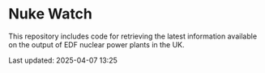 # Nuke Watch

This repository includes code for retrieving the latest information available on the output of EDF nuclear power plants in the UK.

Last updated: 2025-04-07 13:25